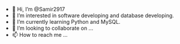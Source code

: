 - 👋 Hi, I’m @Samir2917
- 👀 I’m interested in software developing and database developing.
- 🌱 I’m currently learning Python and MySQL.
- 💞️ I’m looking to collaborate on ...
- 📫 How to reach me ...

<!---
Samir2917/Samir2917 is a ✨ special ✨ repository because its `README.md` (this file) appears on your GitHub profile.
You can click the Preview link to take a look at your changes.
--->
